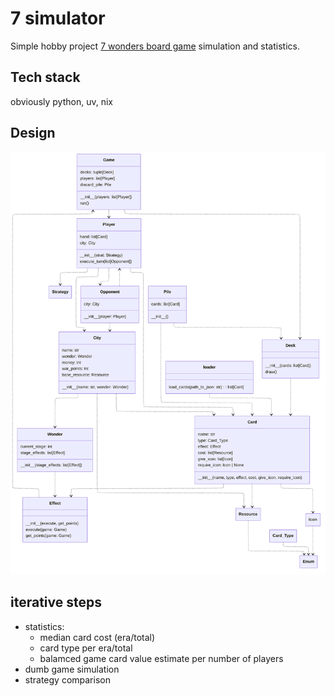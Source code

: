 # 7 simulator

Simple hobby project [7 wonders board game](https://en.wikipedia.org/wiki/7_Wonders_(board_game)) simulation and statistics.

## Tech stack

obviously python, uv, nix

## Design

![class diagram](./assets/mermaid/hldesign.png)

## iterative steps

- statistics:
  - median card cost (era/total)
  - card type per era/total
  - balamced game card value estimate per number of players
- dumb game simulation
- strategy comparison
